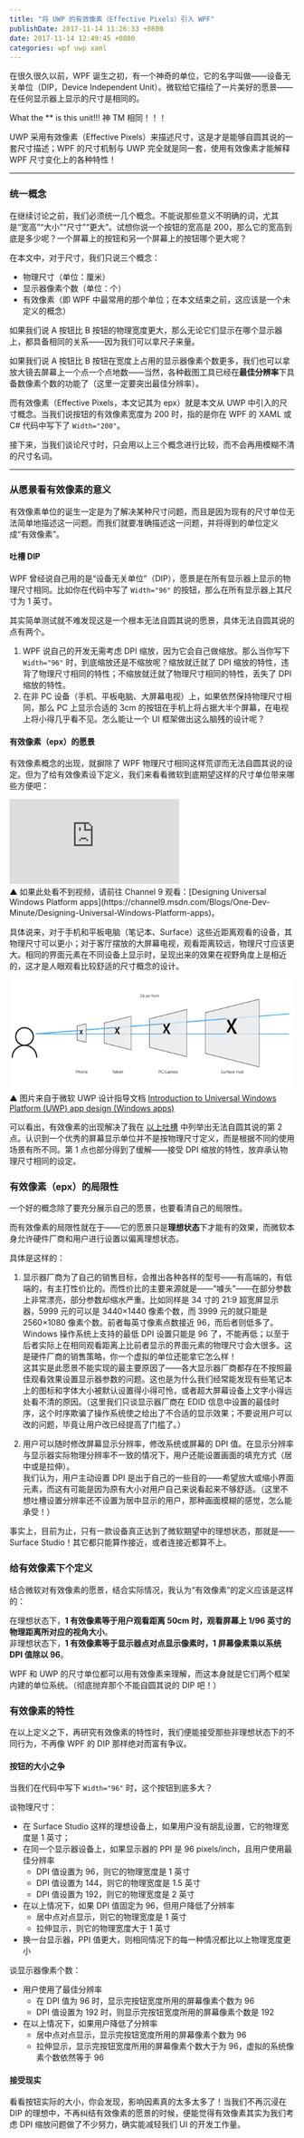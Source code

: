```yaml
---
title: "将 UWP 的有效像素（Effective Pixels）引入 WPF"
publishDate: 2017-11-14 11:26:33 +0800
date: 2017-11-14 12:49:45 +0800
categories: wpf uwp xaml
---
```


在很久很久以前，WPF 诞生之初，有一个神奇的单位，它的名字叫做——设备无关单位（DIP，Device Independent Unit）。微软给它描绘了一片美好的愿景——在任何显示器上显示的尺寸是相同的。

What the ** is this unit!!! 神 TM 相同！！！

UWP 采用有效像素（Effective Pixels）来描述尺寸，这是才是能够自圆其说的一套尺寸描述；WPF 的尺寸机制与 UWP 完全就是同一套，使用有效像素才能解释 WPF 尺寸变化上的各种特性！

---

<p id="toc"></p>

### 统一概念

在继续讨论之前，我们必须统一几个概念。不能说那些意义不明确的词，尤其是“宽高”“大小”“尺寸”“更大”。试想你说一个按钮的宽高是 200，那么它的宽高到底是多少呢？一个屏幕上的按钮和另一个屏幕上的按钮哪个更大呢？

在本文中，对于尺寸，我们只说三个概念：

- 物理尺寸（单位：厘米）
- 显示器像素个数（单位：个）
- 有效像素（即 WPF 中最常用的那个单位；在本文结束之前，这应该是一个未定义的概念）

如果我们说 A 按钮比 B 按钮的物理宽度更大，那么无论它们显示在哪个显示器上，都具备相同的关系——因为我们可以拿尺子来量。

如果我们说 A 按钮比 B 按钮在宽度上占用的显示器像素个数更多，我们也可以拿放大镜去屏幕上一个点一个点地数——当然，各种截图工具已经在**最佳分辨率**下具备数像素个数的功能了（这里一定要突出最佳分辨率）。

而有效像素（Effective Pixels，本文记其为 epx）就是本文从 UWP 中引入的尺寸概念。当我们说按钮的有效像素宽度为 200 时，指的是你在 WPF 的 XAML 或 C# 代码中写下了 `Width="200"`。

接下来，当我们谈论尺寸时，只会用以上三个概念进行比较，而不会再用模糊不清的尺寸名词。

---

### 从愿景看有效像素的意义

有效像素单位的诞生一定是为了解决某种尺寸问题，而且是因为现有的尺寸单位无法简单地描述这一问题。而我们就要准确描述这一问题，并将得到的单位定义成“有效像素”。

#### 吐槽 DIP

WPF 曾经说自己用的是“设备无关单位”（DIP），愿景是在所有显示器上显示的物理尺寸相同。比如你在代码中写了 `Width="96"` 的按钮，那么在所有显示器上其尺寸为 1 英寸。

其实简单测试就不难发现这是一个根本无法自圆其说的愿景，具体无法自圆其说的点有两个。

1. WPF 说自己的开发无需考虑 DPI 缩放，因为它会自己做缩放。那么当你写下 `Width="96"` 时，到底缩放还是不缩放呢？缩放就迁就了 DPI 缩放的特性，违背了物理尺寸相同的特性；不缩放就迁就了物理尺寸相同的特性，丢失了 DPI 缩放的特性。
1. 在非 PC 设备（手机、平板电脑、大屏幕电视）上，如果依然保持物理尺寸相同，那么 PC 上显示合适的 3cm 的按钮在手机上将占据大半个屏幕，在电视上将小得几乎看不见。怎么能让一个 UI 框架做出这么脑残的设计呢？

#### 有效像素（epx）的愿景

有效像素概念的出现，就摒除了 WPF 物理尺寸相同这样荒谬而无法自圆其说的设定。但为了给有效像素设下定义，我们来看看微软到底期望这样的尺寸单位带来哪些方便吧：

<div class="video-container">
<iframe class="video" src="https://www.youtube.com/embed/X_03JKvnIls" frameborder="0" gesture="media" allowfullscreen></iframe>
</div>  
▲ 如果此处看不到视频，请前往 Channel 9 观看：[Designing Universal Windows Platform apps](https://channel9.msdn.com/Blogs/One-Dev-Minute/Designing-Universal-Windows-Platform-apps)。

具体说来，对于手机和平板电脑（笔记本、Surface）这些近距离观看的设备，其物理尺寸可以更小；对于客厅摆放的大屏幕电视，观看距离较远，物理尺寸应该更大。相同的界面元素在不同设备上显示时，呈现出来的效果在视野角度上是相近的，这才是人眼观看比较舒适的尺寸概念的设计。

![视野角度相近](/static/posts/2017-11-14-09-48-42.png)  
▲ 图片来自于微软 UWP 设计指导文档 [Introduction to Universal Windows Platform (UWP) app design (Windows apps)](https://docs.microsoft.com/en-us/windows/uwp/design/basics/design-and-ui-intro)

可以看出，有效像素的出现解决了我在 [以上吐槽](#%E5%90%90%E6%A7%BD-dip) 中列举出无法自圆其说的第 2 点。认识到一个优秀的屏幕显示单位并不是按物理尺寸定义，而是根据不同的使用场景有所不同。第 1 点也部分得到了缓解——接受 DPI 缩放的特性，放弃承认物理尺寸相同的设定。

### 有效像素（epx）的局限性

一个好的概念除了要充分展示自己的愿景，也要看清自己的局限性。

而有效像素的局限性就在于——它的愿景只是**理想状态**下才能有的效果，而微软本身允许硬件厂商和用户进行设置以偏离理想状态。

具体是这样的：

1. 显示器厂商为了自己的销售目标，会推出各种各样的型号——有高端的，有低端的，有主打性价比的。而性价比的主要来源就是——“噱头”——在部分参数上非常漂亮，部分参数却缩水严重。比如同样是 34 寸的 21:9 超宽屏显示器，5999 元的可以是 3440×1440 像素个数，而 3999 元的就只能是 2560×1080 像素个数。前者每英寸像素点数接近 96，而后者则低多了。Windows 操作系统上支持的最低 DPI 设置只能是 96 了，不能再低；以至于后者实际上在相同观看距离上比前者显示的界面元素的物理尺寸会大很多。这是硬件厂商的销售策略，你一个虚拟的单位还能拿它怎么样！  
这其实是此愿景不能实现的最主要原因了——各大显示器厂商都存在不按照最佳观看效果设置显示器参数的问题。这也是为什么我们经常能发现有些笔记本上的图标和字体大小被默认设置得小得可怜，或者超大屏幕设备上文字小得远处看不清的原因。（这里我们只谈显示器厂商在 EDID 信息中设置的最佳时序，这个时序欺骗了操作系统使之给出了不合适的显示效果；不要说用户可以改的问题，毕竟让用户改已经提高了门槛了。）

1. 用户可以随时修改屏幕显示分辨率，修改系统或屏幕的 DPI 值。在显示分辨率与显示器实际物理分辨率不一致的情况下，用户还能设置画面的填充方式（居中或是拉伸）。  
我们认为，用户主动设置 DPI 是出于自己的一些目的——希望放大或缩小界面元素，而这有可能是因为原有大小对用户自己来说看起来不够舒适。（这里不想吐槽设置分辨率还不设置为居中显示的用户，那种画面模糊的感觉，怎么能承受！）

事实上，目前为止，只有一款设备真正达到了微软期望中的理想状态，那就是——Surface Studio！其它都只能算作接近，或者连接近都算不上。

### 给有效像素下个定义

结合微软对有效像素的愿景，结合实际情况，我认为“有效像素”的定义应该是这样的：

在理想状态下，**1 有效像素等于用户观看距离 50cm 时，观看屏幕上 1/96 英寸的物理距离所对应的视角大小**。  
非理想状态下，**1 有效像素等于显示器点对点显示像素时，1 屏幕像素乘以系统 DPI 值除以 96**。

WPF 和 UWP 的尺寸单位都可以用有效像素来理解，而这本身就是它们两个框架内建的单位系统。（彻底抛弃那个不能自圆其说的 DIP 吧！）

### 有效像素的特性

在以上定义之下，再研究有效像素的特性时，我们便能接受那些非理想状态下的不同行为，不再像 WPF 的 DIP 那样绝对而富有争议。

#### 按钮的大小之争

当我们在代码中写下 `Width="96"` 时，这个按钮到底多大？

谈物理尺寸：

- 在 Surface Studio 这样的理想设备上，如果用户没有胡乱设置，它的物理宽度是 1 英寸；
- 在同一个显示器设备上，如果显示器的 PPI 是 96 pixels/inch，且用户使用最佳分辨率
  - DPI 值设置为 96，则它的物理宽度是 1 英寸
  - DPI 值设置为 144，则它的物理宽度是 1.5 英寸
  - DPI 值设置为 192，则它的物理宽度是 2 英寸
- 在以上情况下，如果 DPI 值固定为 96，但用户降低了分辨率
  - 居中点对点显示，则它的物理宽度是 1 英寸
  - 拉伸显示，则它的物理宽度大于 1 英寸
- 换一台显示器，PPI 值更大，则相同情况下的每一种情况都比以上物理宽度更小

谈显示器像素个数：

- 用户使用了最佳分辨率
  - 在 DPI 值为 96 时，显示完按钮宽度所用的屏幕像素个数为 96
  - DPI 值设置为 192 时，则显示完按钮宽度所用的屏幕像素个数是 192
- 在以上情况下，如果用户降低了分辨率
  - 居中点对点显示，显示完按钮宽度所用的屏幕像素个数为 96
  - 拉伸显示，显示完按钮宽度所用的屏幕像素个数大于为 96，虚拟的系统像素个数依然等于 96

#### 接受现实

看看按钮实际的大小，你会发现，影响因素真的太多太多了！当我们不再沉浸在 DIP 的理想中，不再纠结有效像素的愿景的时候，便能觉得有效像素其实为我们考虑 DPI 缩放问题做了不少努力，确实能减轻我们 UI 的开发工作量。
